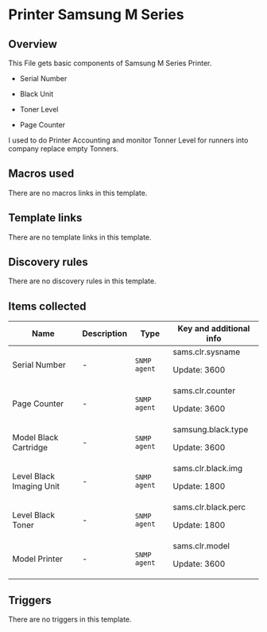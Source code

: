 # Printer Samsung M Series

## Overview

This File gets basic components of Samsung M Series Printer.


- Serial Number


- Black Unit


- Toner Level


- Page Counter


 


I used to do Printer Accounting and monitor Tonner Level for runners into company replace empty Tonners.



## Macros used

There are no macros links in this template.

## Template links

There are no template links in this template.

## Discovery rules

There are no discovery rules in this template.

## Items collected

|Name|Description|Type|Key and additional info|
|----|-----------|----|----|
|Serial Number|<p>-</p>|`SNMP agent`|sams.clr.sysname<p>Update: 3600</p>|
|Page Counter|<p>-</p>|`SNMP agent`|sams.clr.counter<p>Update: 3600</p>|
|Model Black Cartridge|<p>-</p>|`SNMP agent`|samsung.black.type<p>Update: 3600</p>|
|Level Black Imaging Unit|<p>-</p>|`SNMP agent`|sams.clr.black.img<p>Update: 1800</p>|
|Level Black Toner|<p>-</p>|`SNMP agent`|sams.clr.black.perc<p>Update: 1800</p>|
|Model Printer|<p>-</p>|`SNMP agent`|sams.clr.model<p>Update: 3600</p>|
## Triggers

There are no triggers in this template.

